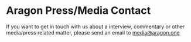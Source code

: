 # Aragon Press/Media Contact

If you want to get in touch with us about a interview, commentary or other media/press related matter, please send an email to [media@aragon.one](mailto:media@aragon.one)

